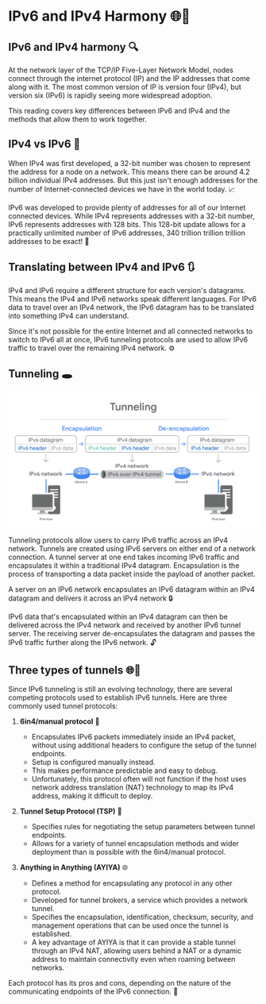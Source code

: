 # IPv6 and IPv4 Harmony 🌐🔗

## IPv6 and IPv4 harmony 🔍

At the network layer of the TCP/IP Five-Layer Network Model, nodes connect through the internet protocol (IP) and the IP addresses that come along with it. The most common version of IP is version four (IPv4), but version six (IPv6) is rapidly seeing more widespread adoption. 

This reading covers key differences between IPv6 and IPv4 and the methods that allow them to work together. 

## IPv4 vs IPv6 🔢

When IPv4 was first developed, a 32-bit number was chosen to represent the address for a node on a network. This means there can be around 4.2 billion individual IPv4 addresses. But this just isn't enough addresses for the number of Internet-connected devices we have in the world today. 📈

IPv6 was developed to provide plenty of addresses for all of our Internet connected devices. While IPv4 represents addresses with a 32-bit number, IPv6 represents addresses with 128 bits. This 128-bit update allows for a practically unlimited number of IPv6 addresses, 340 trillion trillion trillion addresses to be exact! 🤯

## Translating between IPv4 and IPv6 🔃

IPv4 and IPv6 require a different structure for each version's datagrams. This means the IPv4 and IPv6 networks speak different languages. For IPv6 data to travel over an IPv4 network, the IPv6 datagram has to be translated into something IPv4 can understand. 

Since it's not possible for the entire Internet and all connected networks to switch to IPv6 all at once, IPv6 tunneling protocols are used to allow IPv6 traffic to travel over the remaining IPv4 network. ⚙️

## Tunneling 🕳️

![](harmony.png)

Tunneling protocols allow users to carry IPv6 traffic across an IPv4 network. Tunnels are created using IPv6 servers on either end of a network connection. A tunnel server at one end takes incoming IPv6 traffic and encapsulates it within a traditional IPv4 datagram. Encapsulation is the process of transporting a data packet inside the payload of another packet. 

A server on an IPv6 network encapsulates an IPv6 datagram within an IPv4 datagram and delivers it across an IPv4 network 🔒

IPv6 data that's encapsulated within an IPv4 datagram can then be delivered across the IPv4 network and received by another IPv6 tunnel server. The receiving server de-encapsulates the datagram and passes the IPv6 traffic further along the IPv6 network. 🔓

## Three types of tunnels 🌐🔗

Since IPv6 tunneling is still an evolving technology, there are several competing protocols used to establish IPv6 tunnels. Here are three commonly used tunnel protocols:

1. **6in4/manual protocol** 📍
   - Encapsulates IPv6 packets immediately inside an IPv4 packet, without using additional headers to configure the setup of the tunnel endpoints.
   - Setup is configured manually instead.
   - This makes performance predictable and easy to debug.
   - Unfortunately, this protocol often will not function if the host uses network address translation (NAT) technology to map its IPv4 address, making it difficult to deploy.

2. **Tunnel Setup Protocol (TSP)** 🔀
   - Specifies rules for negotiating the setup parameters between tunnel endpoints.
   - Allows for a variety of tunnel encapsulation methods and wider deployment than is possible with the 6in4/manual protocol.

3. **Anything in Anything (AYIYA)** 🌐
   - Defines a method for encapsulating any protocol in any other protocol.
   - Developed for tunnel brokers, a service which provides a network tunnel.
   - Specifies the encapsulation, identification, checksum, security, and management operations that can be used once the tunnel is established.
   - A key advantage of AYIYA is that it can provide a stable tunnel through an IPv4 NAT, allowing users behind a NAT or a dynamic address to maintain connectivity even when roaming between networks.

Each protocol has its pros and cons, depending on the nature of the communicating endpoints of the IPv6 connection. 🤔